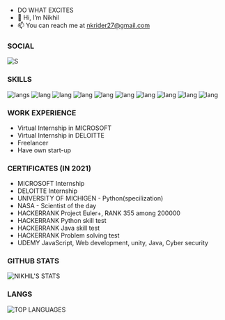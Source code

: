 - DO WHAT EXCITES
- 🤖 Hi, I’m Nikhil 
- 📫 You can reach me at nkrider27@gmail.com
### SOCIAL
![S](https://img.shields.io/badge/-Hackerrank-2EC866?style=for-the-badge&logo=HackerRank&logoColor=white(https://www.hackerrank.com/JustNikhil?hr_r=1))

### SKILLS                                                               

![langs](https://img.shields.io/badge/Python-FFD43B?style=for-the-badge&logo=python&logoColor=darkgreen)
![lang](https://img.shields.io/badge/HTML5-E34F26?style=for-the-badge&logo=html5&logoColor=white)
![lang](https://img.shields.io/badge/JavaScript-F7DF1E?style=for-the-badge&logo=javascript&logoColor=black)
![lang](https://img.shields.io/badge/React-20232A?style=for-the-badge&logo=react&logoColor=61DAFB)
![lang](https://img.shields.io/badge/TensorFlow-FF6F00?style=for-the-badge&logo=TensorFlow&logoColor=white)
![lang](https://img.shields.io/badge/CSS3-1572B6?style=for-the-badge&logo=css3&logoColor=white)
![lang](https://img.shields.io/badge/Unity-100000?style=for-the-badge&logo=unity&logoColor=white)
![lang](https://img.shields.io/badge/C%2B%2B-00599C?style=for-the-badge&logo=c%2B%2B&logoColor=white)
![lang](https://img.shields.io/badge/Java-ED8B00?style=for-the-badge&logo=java&logoColor=white)
![lang](https://img.shields.io/badge/MySQL-00000F?style=for-the-badge&logo=mysql&logoColor=white)

### WORK EXPERIENCE             
- Virtual Internship in  MICROSOFT
- Virtual Internship in DELOITTE
- Freelancer
- Have own start-up 


### CERTIFICATES (IN 2021)
- MICROSOFT Internship
- DELOITTE Internship 
- UNIVERSITY OF MICHIGEN - Python(specilization)
- NASA - Scientist of the day 
- HACKERRANK Project Euler+, RANK 355 among 200000
- HACKERRANK Python skill test 
- HACKERRANK Java skill test
- HACKERRANK Problem solving test 
- UDEMY JavaScript, Web development, unity, Java, Cyber security 


### GITHUB STATS
![NIKHIL'S STATS](https://github-readme-stats.vercel.app/api?username=JustNikhill&count_private=true&show_icons=true&theme=radical) 
### LANGS
![TOP LANGUAGES](https://github-readme-stats.vercel.app/api/top-langs/?username=JustNikhill&show_icons=true&theme=radical)
                  
                 



<!---
JustNikhill/JustNikhill is a ✨ special ✨ repository because its `README.md` (this file) appears on your GitHub profile.
You can click the Preview link to take a look at your changes.
--->
